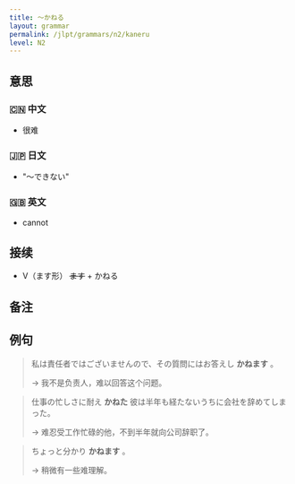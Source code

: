```yaml
---
title: 〜かねる
layout: grammar
permalink: /jlpt/grammars/n2/kaneru
level: N2
---
```


## 意思

### 🇨🇳 中文

- 很难

### 🇯🇵 日文

- "〜できない"

### 🇬🇧 英文

- cannot

## 接续

- V（ます形） ~~ます~~ + かねる

## 备注


## 例句

> 私は責任者ではございませんので、その質問にはお答えし **かねます** 。
>
> → 我不是负责人，难以回答这个问题。

> 仕事の忙しさに耐え **かねた** 彼は半年も経たないうちに会社を辞めてしまった。
>
> → 难忍受工作忙碌的他，不到半年就向公司辞职了。

> ちょっと分かり **かねます** 。
>
> → 稍微有一些难理解。

